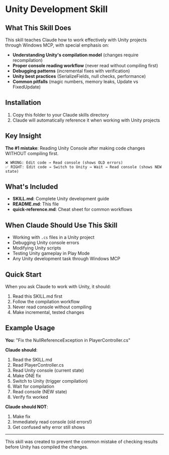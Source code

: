 # Unity Development Skill

## What This Skill Does

This skill teaches Claude how to work effectively with Unity projects through Windows MCP, with special emphasis on:

- **Understanding Unity's compilation model** (changes require recompilation)
- **Proper console reading workflow** (never read without compiling first)
- **Debugging patterns** (incremental fixes with verification)
- **Unity best practices** (SerializeFields, null checks, performance)
- **Common pitfalls** (magic numbers, memory leaks, Update vs FixedUpdate)

## Installation

1. Copy this folder to your Claude skills directory
2. Claude will automatically reference it when working with Unity projects

## Key Insight

**The #1 mistake**: Reading Unity Console after making code changes WITHOUT compiling first.

```
❌ WRONG: Edit code → Read console (shows OLD errors)
✅ RIGHT: Edit code → Switch to Unity → Wait → Read console (shows NEW state)
```

## What's Included

- **SKILL.md**: Complete Unity development guide
- **README.md**: This file
- **quick-reference.md**: Cheat sheet for common workflows

## When Claude Should Use This Skill

- Working with `.cs` files in a Unity project
- Debugging Unity console errors
- Modifying Unity scripts
- Testing Unity gameplay in Play Mode
- Any Unity development task through Windows MCP

## Quick Start

When you ask Claude to work with Unity, it should:
1. Read this SKILL.md first
2. Follow the compilation workflow
3. Never read console without compiling
4. Make incremental, tested changes

## Example Usage

**You**: "Fix the NullReferenceException in PlayerController.cs"

**Claude should**:
1. Read the SKILL.md
2. Read PlayerController.cs
3. Read Unity console (current state)
4. Make ONE fix
5. Switch to Unity (trigger compilation)
6. Wait for compilation
7. Read console (NEW state)
8. Verify fix worked

**Claude should NOT**:
1. Make fix
2. Immediately read console (old errors!)
3. Get confused why error still shows

---

This skill was created to prevent the common mistake of checking results before Unity has compiled the changes.
